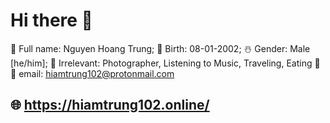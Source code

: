 # Hi there 👋

🎅 Full name: Nguyen Hoang Trung; 
🎂 Birth: 08-01-2002; 
☃️ Gender: Male [he/him]; 
🌠 Irrelevant: Photographer, Listening to Music, Traveling, Eating 🤣
📩 email: hiamtrung102@protonmail.com
## 🌐 https://hiamtrung102.online/